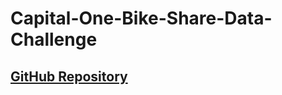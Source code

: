 # Capital-One-Bike-Share-Data-Challenge
## [GitHub Repository](https://github.com/katiesul/Capital-One-Bike-Share-Challenge)
